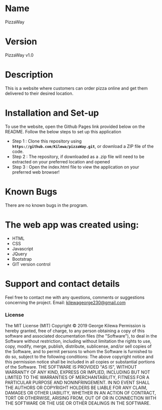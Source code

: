# Name
 PizzaWay
 
 # Version
 PizzaWay v1.0
 
# Description
 This is a website where customers can order pizza online and get them delivered to their desired location. 
# Installation and Set-up
To use the website, open the Github Pages link provided below on the README.
Follow the below steps to set up this application
* Step 1 : Clone this repository using **`https://github.com/Kilewa/pizzaWay.git`**, or download a ZIP file of the code.
* Step 2 : The repository, if downloaded as a .zip file will need to be extracted on your preferred location and opened
* Step 3 : Open the index.html file to view the application on your preferred web browser!

# Known Bugs
There are no known bugs in the program.

# The web app was created using:
* HTML  
* CSS
* Javascript  
* JQuery
* Bootstrap
* GIT version control
# Support and contact details
Feel free to contact me with any questions, comments or suggestions concerning the project.
Email: kilewageorge230@gmail.com
### License
The MIT License (MIT)
Copyright © 2019 George Kilewa
Permission is hereby granted, free of charge, to any person obtaining a copy of this software and associated documentation files (the "Software"), to deal in the Software without restriction, including without limitation the rights to use, copy, modify, merge, publish, distribute, sublicense, and/or sell copies of the Software, and to permit persons to whom the Software is furnished to do so, subject to the following conditions:
The above copyright notice and this permission notice shall be included in all copies or substantial portions of the Software.
THE SOFTWARE IS PROVIDED "AS IS", WITHOUT WARRANTY OF ANY KIND, EXPRESS OR IMPLIED, INCLUDING BUT NOT LIMITED TO THE WARRANTIES OF MERCHANTABILITY, FITNESS FOR A PARTICULAR PURPOSE AND NONINFRINGEMENT. IN NO EVENT SHALL THE AUTHORS OR COPYRIGHT HOLDERS BE LIABLE FOR ANY CLAIM, DAMAGES OR OTHER LIABILITY, WHETHER IN AN ACTION OF CONTRACT, TORT OR OTHERWISE, ARISING FROM, OUT OF OR IN CONNECTION WITH THE SOFTWARE OR THE USE OR OTHER DEALINGS IN THE SOFTWARE.
